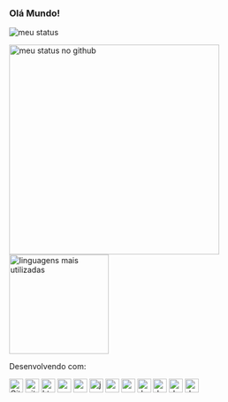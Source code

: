 
### 
<h3>Olá Mundo!</h3>
  
<p align="start"> 
   <img src="https://github-profile-trophy.vercel.app/?username=viniciusvts&&column=7&theme=onedark" alt="meu status"  />
</p>
 
<p align="start">
   <img src="https://github-readme-stats.vercel.app/api/top-langs/?username=viniciusvts&layout=compact&theme=darcula" alt="meu status no github" width="380"/>
   <img src="https://github-readme-stats.vercel.app/api?username=viniciusvts&show_icons=true&theme=darcula" alt="linguagens mais utilizadas" height="180"/>
</p>

Desenvolvendo com: 
<p align="start">


   <img src="https://icongr.am/devicon/github-original-wordmark.svg" width="25px" height="25px" alt="Github"/>
   <img src="https://icongr.am/devicon/git-original.svg" width="25px" height="25px" alt="git"/>
   <img src="https://icongr.am/devicon/html5-original.svg" width="25px" height="25px" alt="html5"/>
   <img src="https://icongr.am/devicon/css3-original.svg" width="25px" height="25px" alt="css3"/>
   <img src="https://icongr.am/devicon/sass-original.svg" width="25px" height="25px" alt="css3"/>
   <img src="https://icongr.am/devicon/javascript-original.svg" width="25px" height="25px" alt="javascript"/>
   <img src="https://icongr.am/devicon/vuejs-original.svg" width="25px" height="25px" alt="vue js"/>
   <img src="https://icongr.am/devicon/nodejs-original.svg" width="25px" height="25px" alt="nodejs"/>
   <img src="https://icongr.am/devicon/php-original.svg" width="25px" height="25px" alt="docker"/>
   <img src="https://icongr.am/devicon/laravel-plain-wordmark.svg" width="25px" height="25px" alt="docker"/>
   <img src="https://icongr.am/devicon/wordpress-original.svg" width="25px" height="25px" alt="docker"/>
   <img src="https://icongr.am/devicon/mysql-original-wordmark.svg" width="25px" height="25px" alt="docker"/>
</p>

